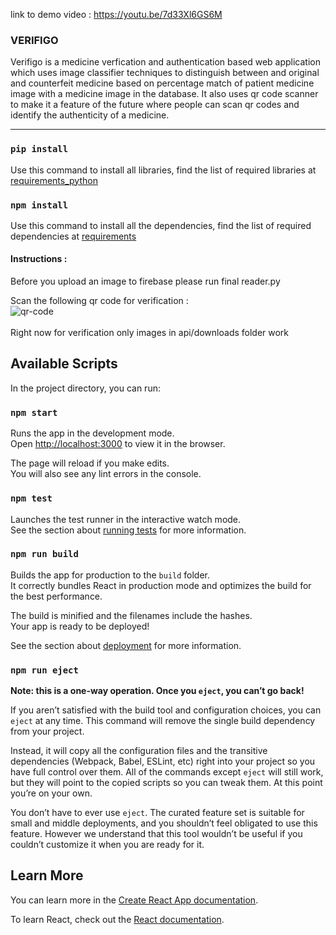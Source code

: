 link to demo video : https://youtu.be/7d33Xl6GS6M <br />

### VERIFIGO
Verifigo is a medicine verfication and authentication based web application which uses image classifier techniques to distinguish between and original and counterfeit medicine based on percentage match of patient medicine image with a medicine image in the database. It also uses qr code scanner to make it a feature of the future where people can scan qr codes and identify the authenticity of a medicine.

<hr />

### `pip install`
Use this command to install all libraries, find the list of required libraries at [requirements_python](https://github.com/aavaigrocks2001/hack-aavaig/blob/main/api/requirements_python)


### `npm install`
Use this command to install all the dependencies, find the list of required dependencies at [requirements](https://github.com/aavaigrocks2001/hack-aavaig/blob/main/hack-the-crisis/requirements.txt)


#### Instructions :
Before you upload an image to firebase please run final reader.py

Scan the following qr code for verification : <br /> ![qr-code](https://github.com/aavaigrocks2001/hack-aavaig/blob/main/qr.jpeg) <br /><br />
Right now for verification only images in api/downloads folder work





## Available Scripts

In the project directory, you can run:

### `npm start`

Runs the app in the development mode.<br />
Open [http://localhost:3000](http://localhost:3000) to view it in the browser.

The page will reload if you make edits.<br />
You will also see any lint errors in the console.

### `npm test`

Launches the test runner in the interactive watch mode.<br />
See the section about [running tests](https://facebook.github.io/create-react-app/docs/running-tests) for more information.

### `npm run build`

Builds the app for production to the `build` folder.<br />
It correctly bundles React in production mode and optimizes the build for the best performance.

The build is minified and the filenames include the hashes.<br />
Your app is ready to be deployed!

See the section about [deployment](https://facebook.github.io/create-react-app/docs/deployment) for more information.

### `npm run eject`

**Note: this is a one-way operation. Once you `eject`, you can’t go back!**

If you aren’t satisfied with the build tool and configuration choices, you can `eject` at any time. This command will remove the single build dependency from your project.

Instead, it will copy all the configuration files and the transitive dependencies (Webpack, Babel, ESLint, etc) right into your project so you have full control over them. All of the commands except `eject` will still work, but they will point to the copied scripts so you can tweak them. At this point you’re on your own.

You don’t have to ever use `eject`. The curated feature set is suitable for small and middle deployments, and you shouldn’t feel obligated to use this feature. However we understand that this tool wouldn’t be useful if you couldn’t customize it when you are ready for it.

## Learn More

You can learn more in the [Create React App documentation](https://facebook.github.io/create-react-app/docs/getting-started).

To learn React, check out the [React documentation](https://reactjs.org/).
